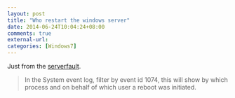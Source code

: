 ```yaml
---
layout: post
title: "Who restart the windows server"
date: 2014-06-24T10:04:24+08:00
comments: true
external-url:
categories: [Windows7]
---
```


Just from the [serverfault](http://serverfault.com/questions/383335/who-restarted-my-windows-server).

> In the System event log, filter by event id 1074, this will show by which process and on behalf of which user a reboot was initiated.